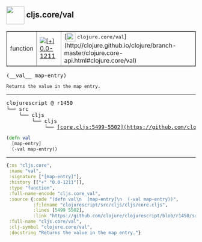 ## <img width="48px" valign="middle" src="http://i.imgur.com/Hi20huC.png"> cljs.core/val

 <table border="1">
<tr>
<td>function</td>
<td><a href="https://github.com/cljsinfo/api-refs/tree/0.0-1211"><img valign="middle" alt="[+] 0.0-1211" src="https://img.shields.io/badge/+-0.0--1211-lightgrey.svg"></a> </td>
<td>
[<img height="24px" valign="middle" src="http://i.imgur.com/1GjPKvB.png"> <samp>clojure.core/val</samp>](http://clojure.github.io/clojure/branch-master/clojure.core-api.html#clojure.core/val)
</td>
</tr>
</table>

 <samp>
(__val__ map-entry)<br>
</samp>

```
Returns the value in the map entry.
```

---

 <pre>
clojurescript @ r1450
└── src
    └── cljs
        └── cljs
            └── <ins>[core.cljs:5499-5502](https://github.com/clojure/clojurescript/blob/r1450/src/cljs/cljs/core.cljs#L5499-L5502)</ins>
</pre>

```clj
(defn val
  [map-entry]
  (-val map-entry))
```


---

```clj
{:ns "cljs.core",
 :name "val",
 :signature ["[map-entry]"],
 :history [["+" "0.0-1211"]],
 :type "function",
 :full-name-encode "cljs.core_val",
 :source {:code "(defn val\n  [map-entry]\n  (-val map-entry))",
          :filename "clojurescript/src/cljs/cljs/core.cljs",
          :lines [5499 5502],
          :link "https://github.com/clojure/clojurescript/blob/r1450/src/cljs/cljs/core.cljs#L5499-L5502"},
 :full-name "cljs.core/val",
 :clj-symbol "clojure.core/val",
 :docstring "Returns the value in the map entry."}

```
